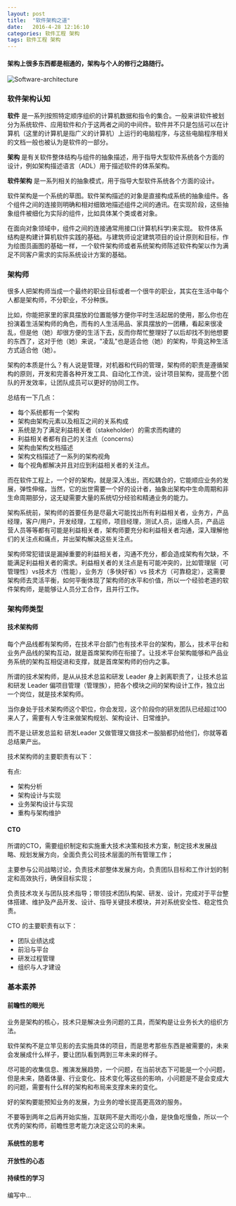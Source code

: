 ```yaml
---
layout: post
title:  "软件架构之道"
date:   2016-4-28 12:16:10
categories: 软件工程 架构 
tags: 软件工程 架构
---
```

#### 架构上很多东西都是相通的，架构与个人的修行之路随行。

![Software-architecture](https://i.imgur.com/k49uw2h.jpg)

### 软件架构认知

**软件** 是一系列按照特定顺序组织的计算机数据和指令的集合。一般来讲软件被划分为系统软件、应用软件和介于这两者之间的中间件。软件并不只是包括可以在计算机（这里的计算机是指广义的计算机）上运行的电脑程序，与这些电脑程序相关的文档一般也被认为是软件的一部分。

**架构** 是有关软件整体结构与组件的抽象描述，用于指导大型软件系统各个方面的设计，例如架构描述语言（ADL）用于描述软件的体系架构。

**软件架构** 是一系列相关的抽象模式，用于指导大型软件系统各个方面的设计。 


软件架构是一个系统的草图。软件架构描述的对象是直接构成系统的抽象组件。各个组件之间的连接则明确和相对细致地描述组件之间的通讯。在实现阶段，这些抽象组件被细化为实际的组件，比如具体某个类或者对象。

在面向对象领域中，组件之间的连接通常用接口(计算机科学)来实现。 软件体系结构是构建计算机软件实践的基础。与建筑师设定建筑项目的设计原则和目标，作为绘图员画图的基础一样，一个软件架构师或者系统架构师陈述软件构架以作为满足不同客户需求的实际系统设计方案的基础。

### 架构师

很多人把架构师当成一个最终的职业目标或者一个很牛的职业，其实在生活中每个人都是架构师，不分职业，不分种族。

比如，你能把家里的家具摆放的位置能够方便你平时生活起居的使用，那么你也在扮演着生活架构师的角色，而有的人生活用品、家具摆放的一团糟，看起来很凌乱，但是他（她）却很方便的生活下去，反而你帮忙整理好了以后却找不到他想要的东西了，这对于他（她）来说，"凌乱"也是适合他（她）的架构，毕竟这种生活方式适合他（她）。

架构的本质是什么？有人说是管理，对机器和代码的管理，架构师的职责是遵循架构的原则，开发和完善各种开发工具、自动化工作流，设计项目架构，提高整个团队的开发效率，让团队成员可以更好的协同工作。

总结有一下几点：

- 每个系统都有一个架构
- 架构由架构元素以及相互之间的关系构成
- 系统是为了满足利益相关者（stakeholder）的需求而构建的
- 利益相关者都有自己的关注点（concerns）
- 架构由架构文档描述
- 架构文档描述了一系列的架构视角
- 每个视角都解决并且对应到利益相关者的关注点。


而在软件工程上，一个好的架构，就是深入浅出，而松耦合的，它能顺应业务的发展，弹性伸缩，当然，它的出世需要一个好的设计者，抽象出架构中生命周期和非生命周期部分，这无疑需要大量的系统切分经验和精通业务的能力。

架构系统前，架构师的首要任务是尽最大可能找出所有利益相关者，业务方，产品经理，客户/用户，开发经理，工程师，项目经理，测试人员，运维人员，产品运营人员等等都有可能是利益相关者，架构师要充分和利益相关者沟通，深入理解他们的关注点和痛点，并出架构解决这些关注点。

架构师常犯错误是漏掉重要的利益相关者，沟通不充分，都会造成架构有欠缺，不能满足利益相关者的需求。利益相关者的关注点是有可能冲突的，比如管理层（可管理性）vs技术方（性能），业务方（多快好省）vs 技术方（可靠稳定），这需要架构师去灵活平衡，如何平衡体现了架构师的水平和价值，所以一个经验老道的软件架构师，是能够让人员分工合作，且并行工作。

### 架构师类型

#### 技术架构师

每个产品线都有架构师，在技术平台部门也有技术平台的架构，那么，技术平台和业务产品线的架构互动，就是首席架构师在衔接了。让技术平台架构能够和产品业务系统的架构互相促进和支撑，就是首席架构师的份内之事。

所谓的技术架构师，是从从技术总监和研发 Leader 身上剥离职责了，让技术总监和研发 Leader 偏项目管理（管理族），把各个模块之间的架构设计工作，独立出一个岗位，就是技术架构师。

当你身处于技术架构师这个职位，你会发现，这个阶段你的研发团队已经超过100来人了，需要有人专注来做架构规划、架构设计、日常维护。

而不是让研发总监和 研发Leader 又做管理又做技术一股脑都扔给他们，你就等着总结果产出。


技术架构师的主要职责有以下：

有点:
- 架构分析
- 架构设计与实现
- 业务架构设计与实现
- 重构与架构维护


#### CTO

所谓的CTO，需要组织制定和实施重大技术决策和技术方案，制定技术发展战略、规划发展方向，全面负责公司技术层面的所有管理工作；

主要参与公司战略讨论，负责技术部整体发展方向，负责团队目标和工作计划的制定和高效执行，确保目标实现； 

负责技术攻关与团队技术指导；带领技术团队构架、研发、设计，完成对于平台整体搭建、维护及产品开发、设计、指导关键技术模块，并对系统安全性、稳定性负责。

CTO 的主要职责有以下：

- 团队业绩达成
- 前沿与平台
- 研发过程管理
- 组织与人才建设

### 基本素养

#### 前瞻性的眼光

业务是架构的核心，技术只是解决业务问题的工具，而架构是让业务长大的组织方法。

软件架构不是立竿见影的去实施具体的项目，而是思考那些东西是被需要的，未来会发展成什么样子，要让团队看到两到三年未来的样子。

尽可能的收集信息、推演发展趋势，一个问题，在当前状态下可能是一个小问题，但是未来，随着体量、行业变化、技术变化等这些的影响，小问题是不是会变成大的问题，需要有什么样的架构和布局来支撑未来的变化。

好的架构要能预知业务的发展，为业务的增长提高更高效的服务。

不要等到两年之后再开始实施，互联网不是大雨吃小鱼，是快鱼吃慢鱼，所以一个优秀的架构师，前瞻性思考能力决定这公司的未来。

#### 系统性的思考

#### 开放性的心态

#### 持续性的学习

编写中...